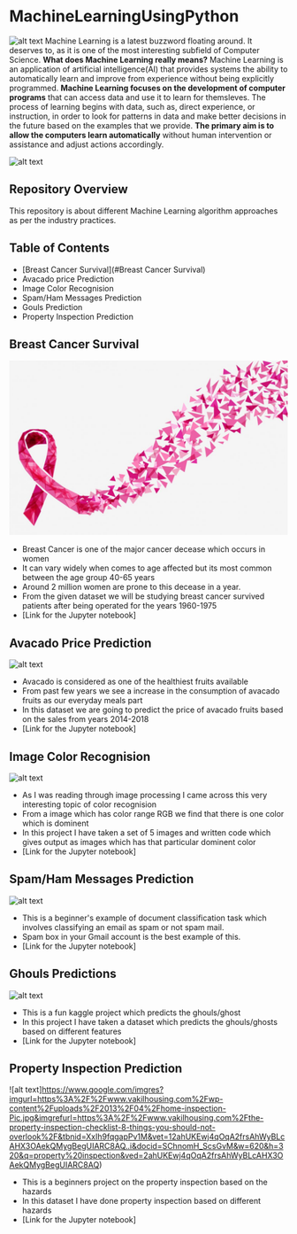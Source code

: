 # MachineLearningUsingPython
![alt text](https://github.com/suchit-insaid/Python-Machine-Learning-Projects/blob/main/image/banner.png)
Machine Learning is a latest buzzword floating around. It deserves to, as it is one of the most interesting subfield of Computer Science.
**What does Machine Learning really means?**
Machine Learning is an application of artificial intelligence(AI) that provides systems the ability to automatically learn and improve from experience without being explicitly programmed.
**Machine Learning focuses on the development of computer programs** that can access data and use it to learn for themsleves.
The process of learning begins with data, such as, direct experience, or instruction, in order to look for patterns in data and make better decisions in the future based on the examples that we provide. **The primary aim is to allow the computers learn automatically** without human intervention or assistance and adjust actions accordingly.

![alt text](https://github.com/suchit-insaid/Python-Machine-Learning-Projects/blob/main/image/mlflow.png)

## Repository Overview

This repository is about different Machine Learning algorithm approaches as per the industry practices.

## Table of Contents

* [Breast Cancer Survival](#Breast Cancer Survival)
* Avacado price Prediction
* Image Color Recognision
* Spam/Ham Messages Prediction
* Gouls Prediction
* Property Inspection Prediction

## Breast Cancer Survival

![alt text](https://github.com/sonica-bendre/Python-Machine-Learning-Projects/blob/main/Images/Breast-Cancer-Awareness-Month-2019-1080x675.jpg)

* Breast Cancer is one of the major cancer decease which occurs in women
* It can vary widely when comes to age affected but its most common between the age group 40-65 years
* Around 2 million women are prone to this decease in a year.
* From the given dataset we will be studying breast cancer survived patients after being operated for the years 1960-1975
* [Link for the Jupyter notebook]

## Avacado Price Prediction

![alt text](https://www.google.com/url?sa=i&url=https%3A%2F%2Fphilmaffetone.com%2Fthe-avocado-craze%2F&psig=AOvVaw26YzKUfSGzkH6-vRYE-Xwh&ust=1605187539155000&source=images&cd=vfe&ved=0CAIQjRxqFwoTCPD0xeDL-uwCFQAAAAAdAAAAABAD)

* Avacado is considered as one of the healthiest fruits available
* From past few years we see a increase in the consumption of avacado fruits as our everyday meals part
* In this dataset we are going to predict the price of avacado fruits based on the sales from years 2014-2018
* [Link for the Jupyter notebook]

## Image Color Recognision

![alt text](https://www.google.com/url?sa=i&url=https%3A%2F%2Fphilmaffetone.com%2Fthe-avocado-craze%2F&psig=AOvVaw26YzKUfSGzkH6-vRYE-Xwh&ust=1605187539155000&source=images&cd=vfe&ved=0CAIQjRxqFwoTCPD0xeDL-uwCFQAAAAAdAAAAABAD)

* As I was reading through image processing I came across this very interesting topic of color recognision
* From a image which has color range RGB we find that there is one color which is dominent
* In this project I have taken a set of 5 images and written code which gives output as images which has that particular dominent color
* [Link for the Jupyter notebook]

## Spam/Ham Messages Prediction

![alt text](https://github.com/suchit-insaid/Python-Machine-Learning-Projects/blob/main/image/spam.png)

* This is a beginner's example of document classification task which involves classifying an email as spam or not spam mail.
* Spam box in your Gmail account is the best example of this.
* [Link for the Jupyter notebook]

## Ghouls Predictions

![alt text](https://github.com/suchit-insaid/Python-Machine-Learning-Projects/blob/main/image/spam.png)

* This is a fun kaggle project which predicts the ghouls/ghost
* In this project I have taken a dataset which predicts the ghouls/ghosts based on different features
* [Link for the Jupyter notebook]

## Property Inspection Prediction

![alt text]https://www.google.com/imgres?imgurl=https%3A%2F%2Fwww.vakilhousing.com%2Fwp-content%2Fuploads%2F2013%2F04%2Fhome-inspection-Pic.jpg&imgrefurl=https%3A%2F%2Fwww.vakilhousing.com%2Fthe-property-inspection-checklist-8-things-you-should-not-overlook%2F&tbnid=XxIh9fqgapPv1M&vet=12ahUKEwj4qOqA2frsAhWyBLcAHX3OAekQMygBegUIARC8AQ..i&docid=SChnomH_ScsGvM&w=620&h=320&q=property%20inspection&ved=2ahUKEwj4qOqA2frsAhWyBLcAHX3OAekQMygBegUIARC8AQ)

* This is a beginners project on the property inspection based on the hazards
* In this dataset I have done property inspection based on different hazards
* [Link for the Jupyter notebook]


